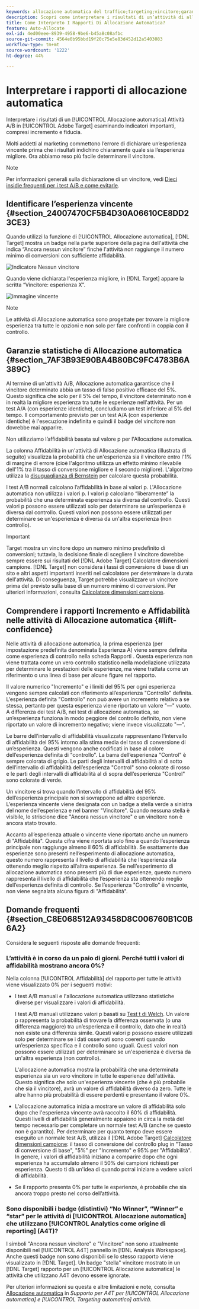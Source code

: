```yaml
---
keywords: allocazione automatica del traffico;targeting;vincitore;garanzia statistica;affidabilità;determinare vincitore;incremento;affidabilità;impostazione predefinita;esperienza predefinita;allocazione automatica;allocazione automatica
description: Scopri come interpretare i risultati di un’attività di allocazione automatica A/B in Adobe [!DNL Target] esaminando indicatori importanti, compresi incremento e fiducia.
title: Come Interpreto I Rapporti Di Allocazione Automatica?
feature: Auto-Allocate
exl-id: 4ed00eee-8939-4958-9be6-b45a8c08afbc
source-git-commit: 4564e0b95bbd19f20c75e5e83d452d12a5403083
workflow-type: tm+mt
source-wordcount: '1222'
ht-degree: 44%

---
```


# Interpretare i rapporti di allocazione automatica

Interpretare i risultati di un [!UICONTROL Allocazione automatica] Attività A/B in [!UICONTROL Adobe Target] esaminando indicatori importanti, compresi incremento e fiducia.

Molti addetti al marketing commettono l’errore di dichiarare un’esperienza vincente prima che i risultati indichino chiaramente quale sia l’esperienza migliore. Ora abbiamo reso più facile determinare il vincitore.

>[!NOTE]
>
>Per informazioni generali sulla dichiarazione di un vincitore, vedi [Dieci insidie frequenti per i test A/B e come evitarle](/help/main/c-activities/t-test-ab/common-ab-testing-pitfalls.md).

## Identificare l’esperienza vincente {#section_24007470CF5B4D30A06610CE8DD23CE3}

Quando utilizzi la funzione di [!UICONTROL Allocazione automatica], [!DNL Target] mostra un badge nella parte superiore della pagina dell&#39;attività che indica “Ancora nessun vincitore” finché l&#39;attività non raggiunge il numero minimo di conversioni con sufficiente affidabilità.

![Indicatore Nessun vincitore](/help/main/c-activities/automated-traffic-allocation/assets/no-winner.png)

Quando viene dichiarata l&#39;esperienza migliore, in [!DNL Target] appare la scritta “Vincitore: esperienza X”.

![immagine vincente](assets/winner.png)

>[!NOTE]
>
>Le attività di Allocazione automatica sono progettate per trovare la migliore esperienza tra tutte le opzioni e non solo per fare confronti in coppia con il controllo.

## Garanzie statistiche di Allocazione automatica {#section_7AF3B93E90BA4B80BC9FC4783B6A389C}

Al termine di un&#39;attività A/B, Allocazione automatica garantisce che il vincitore determinato abbia un tasso di falso positivo efficace del 5%. Questo significa che solo per il 5% del tempo, il vincitore determinato non è in realtà la migliore esperienza tra tutte le esperienze nell&#39;attività. Per un test A/A (con esperienze identiche), concludiamo un test inferiore al 5% del tempo. Il comportamento previsto per un test A/A (con esperienze identiche) è l&#39;esecuzione indefinita e quindi il badge del vincitore non dovrebbe mai apparire.

Non utilizziamo l’affidabilità basata sul valore p per l&#39;Allocazione automatica.

La colonna Affidabilità in un&#39;attività di Allocazione automatica (illustrata di seguito) visualizza la probabilità che un&#39;esperienza sia il vincitore entro l&#39;1% di margine di errore (cioè l&#39;algoritmo utilizza un effetto minimo rilevabile dell&#39;1% tra il tasso di conversione migliore e il secondo migliore). L&#39;algoritmo utilizza la [disuguaglianza di Bernstein](https://en.wikipedia.org/wiki/Bernstein_inequalities_%28probability_theory%29) per calcolare questa probabilità.

I test A/B normali calcolano l’affidabilità in base ai valori p. L&#39;Allocazione automatica non utilizza i valori p. I valori p calcolano “liberamente” la probabilità che una determinata esperienza sia diversa dal controllo. Questi valori p possono essere utilizzati solo per determinare se un’esperienza è diversa dal controllo. Questi valori non possono essere utilizzati per determinare se un&#39;esperienza è diversa da un&#39;altra esperienza (non controllo).

>[!IMPORTANT]
>
>Target mostra un vincitore dopo un numero minimo predefinito di conversioni; tuttavia, la decisione finale di scegliere il vincitore dovrebbe sempre essere sui risultati del [!DNL Adobe Target] Calcolatore dimensioni campione. [!DNL Target] non considera i tassi di conversione di base di un sito e altri aspetti importanti inseriti nel calcolatore per determinare la durata dell&#39;attività. Di conseguenza, Target potrebbe visualizzare un vincitore prima del previsto sulla base di un numero minimo di conversioni. Per ulteriori informazioni, consulta [Calcolatore dimensioni campione](/help/main/c-activities/t-test-ab/sample-size-determination.md#section_6B8725BD704C4AFE939EF2A6B6E834E6).

## Comprendere i rapporti Incremento e Affidabilità nelle attività di Allocazione automatica {#lift-confidence}

Nelle attività di allocazione automatica, la prima esperienza (per impostazione predefinita denominata Esperienza A) viene sempre definita come esperienza di controllo nella scheda Rapporti . Questa esperienza non viene trattata come un vero controllo statistico nella modellazione utilizzata per determinare le prestazioni delle esperienze, ma viene trattata come un riferimento o una linea di base per alcune figure nel rapporto.

Il valore numerico &quot;Incremento&quot; e i limiti del 95% per ogni esperienza vengono sempre calcolati con riferimento all’esperienza &quot;Controllo&quot; definita. L’esperienza definita &quot;Controllo&quot; non può avere un incremento relativo a se stessa, pertanto per questa esperienza viene riportato un valore &quot;—&quot; vuoto. A differenza dei test A/B, nei test di allocazione automatica, se un’esperienza funziona in modo peggiore del controllo definito, non viene riportato un valore di incremento negativo; viene invece visualizzato &quot;—&quot;.

Le barre dell’intervallo di affidabilità visualizzate rappresentano l’intervallo di affidabilità del 95% intorno alla stima media del tasso di conversione di un’esperienza. Questi vengono anche codificati in base al colore dell’esperienza definita di &quot;controllo&quot;. La barra dell’esperienza &quot;Control&quot; è sempre colorata di grigio. Le parti degli intervalli di affidabilità al di sotto dell’intervallo di affidabilità dell’esperienza &quot;Control&quot; sono colorate di rosso e le parti degli intervalli di affidabilità al di sopra dell’esperienza &quot;Control&quot; sono colorate di verde.

Un vincitore si trova quando l’intervallo di affidabilità del 95% dell’esperienza principale non si sovrappone ad altre esperienze. L’esperienza vincente viene designata con un badge a stella verde a sinistra del nome dell’esperienza e nel banner &quot;Vincitore&quot;. Quando nessuna stella è visibile, lo striscione dice &quot;Ancora nessun vincitore&quot; e un vincitore non è ancora stato trovato.

Accanto all’esperienza attuale o vincente viene riportato anche un numero di &quot;Affidabilità&quot;. Questa cifra viene riportata solo fino a quando l’esperienza principale non raggiunge almeno il 60% di affidabilità. Se esattamente due esperienze sono presenti nell’esperimento di allocazione automatica, questo numero rappresenta il livello di affidabilità che l’esperienza sta ottenendo meglio rispetto all’altra esperienza. Se nell’esperimento di allocazione automatica sono presenti più di due esperienze, questo numero rappresenta il livello di affidabilità che l’esperienza sta ottenendo meglio dell’esperienza definita di controllo. Se l’esperienza &quot;Controllo&quot; è vincente, non viene segnalata alcuna figura di &quot;Affidabilità&quot;.

## Domande frequenti  {#section_C8E068512A93458D8C006760B1C0B6A2}

Considera le seguenti risposte alle domande frequenti:

### L’attività è in corso da un paio di giorni. Perché tutti i valori di affidabilità mostrano ancora 0%?

Nella colonna [!UICONTROL Affidabilità] del rapporto per tutte le attività viene visualizzato 0% per i seguenti motivi:

* I test A/B manuali e l&#39;allocazione automatica utilizzano statistiche diverse per visualizzare i valori di affidabilità.

   I test A/B manuali utilizzano valori p basati su [Test t di Welch](https://en.wikipedia.org/wiki/Welch%27s_t-test). Un valore p rappresenta la probabilità di trovare la differenza osservata (o una differenza maggiore) tra un’esperienza e il controllo, dato che in realtà non esiste una differenza simile. Questi valori p possono essere utilizzati solo per determinare se i dati osservati sono coerenti quando un’esperienza specifica e il controllo sono uguali. Questi valori non possono essere utilizzati per determinare se un&#39;esperienza è diversa da un&#39;altra esperienza (non controllo).

   L&#39;allocazione automatica mostra la probabilità che una determinata esperienza sia un vero vincitore in tutte le esperienze dell&#39;attività. Questo significa che solo un&#39;esperienza vincente (che è più probabile che sia il vincitore), avrà un valore di affidabilità diverso da zero. Tutte le altre hanno più probabilità di essere perdenti e presentano il valore 0%.

* L&#39;allocazione automatica inizia a mostrare un valore di affidabilità solo dopo che l&#39;esperienza vincente avrà raccolto il 60% di affidabilità. Questi livelli di affidabilità generalmente appaiono in circa la metà del tempo necessario per completare un normale test A/B (anche se questo non è garantito). Per determinare per quanto tempo deve essere eseguito un normale test A/B, utilizza il [!DNL Adobe Target] [Calcolatore dimensioni campione](/help/main/c-activities/t-test-ab/sample-size-determination.md#section_6B8725BD704C4AFE939EF2A6B6E834E6): il tasso di conversione del controllo plug in &quot;Tasso di conversione di base&quot;, &quot;5%&quot; per &quot;Incremento&quot; e 95% per &quot;Affidabilità&quot;. In genere, i valori di affidabilità iniziano a comparire dopo che ogni esperienza ha accumulato almeno il 50% dei campioni richiesti per esperienza. Questo ti dà un&#39;idea di quando potrai iniziare a vedere valori di affidabilità.

* Se il rapporto presenta 0% per tutte le esperienze, è probabile che sia ancora troppo presto nel corso dell’attività.

### Sono disponibili i badge (distintivi) “No Winner”, “Winner” e “star” per le attività di [!UICONTROL Allocazione automatica] che utilizzano [!UICONTROL Analytics come origine di reporting] (A4T)?

I simboli &quot;Ancora nessun vincitore&quot; e &quot;Vincitore&quot; non sono attualmente disponibili nel [!UICONTROL A4T] pannello in [!DNL Analysis Workspace]. Anche questi badge non sono disponibili se lo stesso rapporto viene visualizzato in [!DNL Target]. Un badge &quot;stella&quot; vincitore mostrato in un [!DNL Target] rapporto per un [!UICONTROL Allocazione automatica] le attività che utilizzano A4T devono essere ignorate.

Per ulteriori informazioni su questa e altre limitazioni e note, consulta [Allocazione automatica](/help/main/c-integrating-target-with-mac/a4t/a4t-at-aa.md#aa) in *Supporto per A4T per [!UICONTROL Allocazione automatica] e [!UICONTROL Targeting automatico] attività*.


